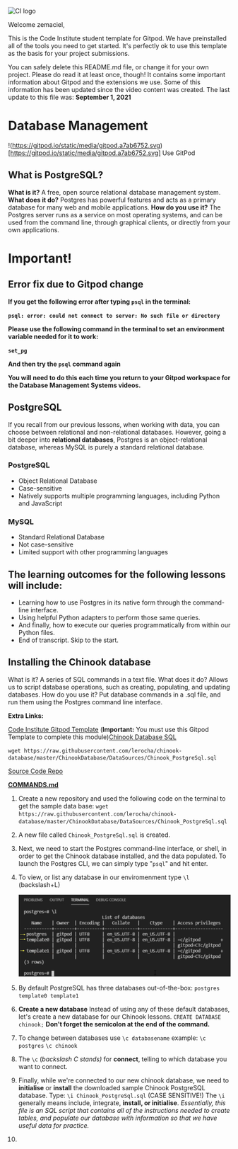 ![CI logo](https://codeinstitute.s3.amazonaws.com/fullstack/ci_logo_small.png)

Welcome zemaciel,

This is the Code Institute student template for Gitpod. We have preinstalled all of the tools you need to get started. It's perfectly ok to use this template as the basis for your project submissions.

You can safely delete this README.md file, or change it for your own project. Please do read it at least once, though! It contains some important information about Gitpod and the extensions we use. Some of this information has been updated since the video content was created. The last update to this file was: **September 1, 2021**

# Database Management

!(https://gitpod.io/static/media/gitpod.a7ab6752.svg)[https://gitpod.io/static/media/gitpod.a7ab6752.svg]
Use GitPod

## **What is PostgreSQL?**

**What is it?**
A free, open source relational database management system.
**What does it do?**
Postgres has powerful features and acts as a primary database for many web and mobile applications.
**How do you use it?**
The Postgres server runs as a service on most operating systems, and can be used from the command line, through graphical clients, or directly from your own applications.

# Important!

## Error fix due to Gitpod change

**If you get the following error after typing `psql` in the terminal:**

**`psql: error: could not connect to server: No such file or directory`**

**Please use the following command in the terminal to set an environment variable needed for it to work:**

**`set_pg`**

**And then try the `psql` command again**

**You will need to do this each time you return to your Gitpod workspace for the Database Management Systems videos.**

## **PostgreSQL**

If you recall from our previous lessons, when working with data, you can choose between
relational and non-relational databases.
However, going a bit deeper into **relational databases**, Postgres is an object-relational
database, whereas MySQL is purely a standard relational database.

### **PostgreSQL**

- Object Relational Database
- Case-sensitive
- Natively supports multiple programming languages, including Python and JavaScript

### MySQL

- Standard Relational Database
- Not case-sensitive
- Limited support with other programming languages

## The learning outcomes for the following lessons will include:

- Learning how to use Postgres in its native form through the command-line interface.
- Using helpful Python adapters to perform those same queries.
- And finally, how to execute our queries programmatically from within our Python files.
- End of transcript. Skip to the start.

## Installing the Chinook database

What is it?
A series of SQL commands in a text file.
What does it do?
Allows us to script database operations, such as creating, populating, and updating databases.
How do you use it?
Put database commands in a .sql file, and run them using the Postgres command line interface.

**Extra Links:**

[Code Institute Gitpod Template](https://github.com/code-institute-org/gitpod-full-template) (**Important:** You must use this Gitpod Template to complete this module)[Chinook Database SQL](https://github.com/lerocha/chinook-database/blob/master/ChinookDatabase/DataSources/Chinook_PostgreSql.sql)

```
wget https://raw.githubusercontent.com/lerocha/chinook-database/master/ChinookDatabase/DataSources/Chinook_PostgreSql.sql
```

[Source Code Repo](https://github.com/Code-Institute-Solutions/postgresql-and-python/tree/main/01_installing_the_chinook_database)

[****COMMANDS.md****](https://www.notion.so/COMMANDS-md-bd786dbd3e094c929407268a570699c4)

1. Create a new repository and used the following code on the terminal to get the sample data base:  `wget https://raw.githubusercontent.com/lerocha/chinook-database/master/ChinookDatabase/DataSources/Chinook_PostgreSql.sql`
2. A new file called `Chinook_PostgreSql.sql` is created.
3. Next, we need to start the Postgres command-line interface, or shell, in order to get the Chinook database installed, and the data populated. To launch the Postgres CLI, we can simply type "`psql`" and hit enter.
4. To view, or list any database in our enviromenment type `\l`  (backslash+L)
    
    ![Screenshot 2023-04-22 at 09.39.21.png](readme/01deafult_databases.png)
    
5. By default PostgreSQL has three databases out-of-the-box:
`postgres
template0
template1`
6. **Create a new database** Instead of using any of these default databases, let's create a new database for our Chinook lessons. `CREATE DATABASE chinook;` **Don't forget the semicolon at the end of the command.**
7. To change between databases use `\c databasename`
example: `\c postgres` 
`\c chinook`
8. The `\c` (*backslash C stands)* for **connect**, telling to which database you want to connect. 
9. Finally, while we're connected to our new chinook database, we need to **initialise** or
**install** the downloaded sample Chinook PostgreSQL database.
Type: `\i Chinook_PostgreSql.sql`  (CASE SENSITIVE!)
The `\i` generally means include, integrate, **install, or initialise**.
*Essentially, this file is an SQL script that contains all of the instructions needed to
create tables, and populate our database with information so that we have useful data for practice.*
10.